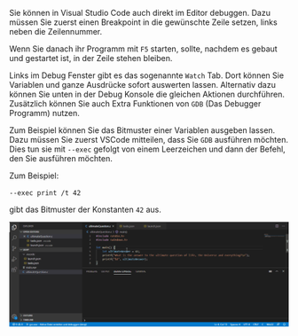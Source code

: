 Sie können in Visual Studio Code auch direkt im Editor debuggen. Dazu müssen Sie zuerst einen Breakpoint in die gewünschte Zeile setzen, links neben die Zeilennummer.

Wenn Sie danach ihr Programm mit `F5` starten, sollte, nachdem es gebaut und gestartet ist, in der Zeile stehen bleiben.

Links im Debug Fenster gibt es das sogenannte `Watch` Tab. Dort können Sie Variablen und ganze Ausdrücke sofort auswerten lassen. Alternativ dazu können Sie unten in der Debug Konsole die gleichen Aktionen durchführen. Zusätzlich können Sie auch Extra Funktionen von `GDB` (Das Debugger Programm) nutzen.

Zum Beispiel können Sie das Bitmuster einer Variablen ausgeben lassen. Dazu müssen Sie zuerst VSCode mitteilen, dass Sie `GDB` ausführen möchten. Dies tun sie mit `--exec` gefolgt von einem Leerzeichen und dann der Befehl, den Sie ausführen möchten.

Zum Beispiel:

```shell
--exec print /t 42
```

gibt das Bitmuster der Konstanten `42` aus.

![Debugging VSCode](https://raw.githubusercontent.com/apazureck/Info1Praktikum/master/moodlekurs/vscode/debugging_vscode.gif)